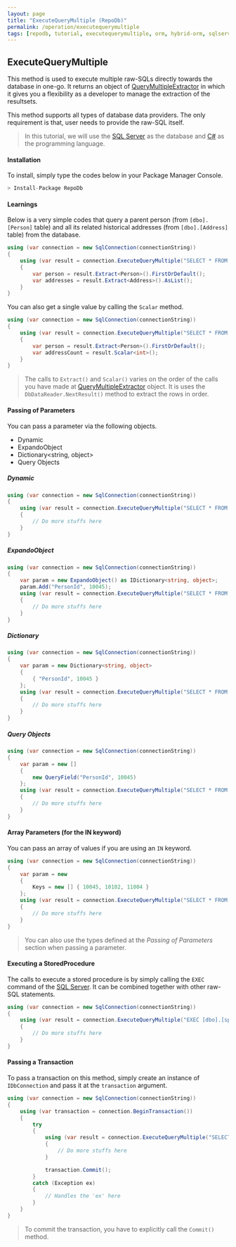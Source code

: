```yaml
---
layout: page
title: "ExecuteQueryMultiple (RepoDb)"
permalink: /operation/executequerymultiple
tags: [repodb, tutorial, executequerymultiple, orm, hybrid-orm, sqlserver, sqlite, mysql, postgresql]
---
```


## ExecuteQueryMultiple

This method is used to execute multiple raw-SQLs directly towards the database in one-go. It returns an object of [QueryMultipleExtractor](/class/querymultipleextractor) in which it gives you a flexibility as a developer to manage the extraction of the resultsets.

This method supports all types of database data providers. The only requirement is that, user needs to provide the raw-SQL itself.

> In this tutorial, we will use the [SQL Server](https://www.nuget.org/packages/RepoDb.SqlServer) as the database and [C#](https://docs.microsoft.com/en-us/dotnet/csharp/) as the programming language.

#### Installation

To install, simply type the codes below in your Package Manager Console.

```csharp
> Install-Package RepoDb
```

#### Learnings

Below is a very simple codes that query a parent person (from `[dbo].[Person]` table) and all its related historical addresses (from `[dbo].[Address]` table) from the database.

```csharp
using (var connection = new SqlConnection(connectionString))
{
	using (var result = connection.ExecuteQueryMultiple("SELECT * FROM [dbo].[Person] WHERE [Id] = 10045; SELECT * FROM [dbo].[Address] WHERE PersonId = 10045;"))
	{
		var person = result.Extract<Person>().FirstOrDefault();
		var addresses = result.Extract<Address>().AsList();
	}
}
```

You can also get a single value by calling the `Scalar` method.

```csharp
using (var connection = new SqlConnection(connectionString))
{
	using (var result = connection.ExecuteQueryMultiple("SELECT * FROM [dbo].[Person] WHERE [Id] = 10045; SELECT COUNT(*) AS AddressCount FROM [dbo].[Address] WHERE PersonId = 10045;"))
	{
		var person = result.Extract<Person>().FirstOrDefault();
		var addressCount = result.Scalar<int>();
	}
}
```

> The calls to `Extract()` and `Scalar()` varies on the order of the calls you have made at [QueryMultipleExtractor](/class/querymultipleextractor) object. It is uses the `DbDataReader.NextResult()` method to extract the rows in order.

#### Passing of Parameters

You can pass a parameter via the following objects.
- Dynamic
- ExpandoObject
- Dictionary<string, object>
- Query Objects

##### Dynamic

```csharp
using (var connection = new SqlConnection(connectionString))
{
	using (var result = connection.ExecuteQueryMultiple("SELECT * FROM [dbo].[Person] WHERE [Id] = @PersonId; SELECT * FROM [dbo].[Address] WHERE PersonId = @PersonId;", new { PersonId = 10045 }))
	{
		// Do more stuffs here
	}
}
```

##### ExpandoObject

```csharp
using (var connection = new SqlConnection(connectionString))
{
	var param = new ExpandoObject() as IDictionary<string, object>;
	param.Add("PersonId", 10045);
	using (var result = connection.ExecuteQueryMultiple("SELECT * FROM [dbo].[Person] WHERE [Id] = @PersonId; SELECT * FROM [dbo].[Address] WHERE PersonId = @PersonId;", param))
	{
		// Do more stuffs here
	}
}
```

##### Dictionary

```csharp
using (var connection = new SqlConnection(connectionString))
{
	var param = new Dictionary<string, object>
	{
		{ "PersonId", 10045 }
	};
	using (var result = connection.ExecuteQueryMultiple("SELECT * FROM [dbo].[Person] WHERE [Id] = @PersonId; SELECT * FROM [dbo].[Address] WHERE PersonId = @PersonId;", param))
	{
		// Do more stuffs here
	}
}
```

##### Query Objects

```csharp
using (var connection = new SqlConnection(connectionString))
{
	var param = new []
	{
		new QueryField("PersonId", 10045)
	};
	using (var result = connection.ExecuteQueryMultiple("SELECT * FROM [dbo].[Person] WHERE [Id] = @PersonId; SELECT * FROM [dbo].[Address] WHERE PersonId = @PersonId;", param))
	{
		// Do more stuffs here
	}
}
```

#### Array Parameters (for the IN keyword)

You can pass an array of values if you are using an `IN` keyword.

```csharp
using (var connection = new SqlConnection(connectionString))
{
	var param = new
	{
		Keys = new [] { 10045, 10102, 11004 }
	};
	using (var result = connection.ExecuteQueryMultiple("SELECT * FROM [dbo].[Person] WHERE [Id] IN (@Keys); SELECT * FROM [dbo].[Address] WHERE PersonId IN (@Keys);", param))
	{
		// Do more stuffs here
	}
}
```

> You can also use the types defined at the *Passing of Parameters* section when passing a parameter.

#### Executing a StoredProcedure

The calls to execute a stored procedure is by simply calling the `EXEC` command of the [SQL Server](https://www.nuget.org/packages/RepoDb.SqlServer). It can be combined together with other raw-SQL statements.

```csharp
using (var connection = new SqlConnection(connectionString))
{
	using (var result = connection.ExecuteQueryMultiple("EXEC [dbo].[sp_GetPerson](@PersonId); SELECT * FROM [dbo].[Address] WHERE PersonId = @PersonId;", new { Id = 10045 }))
	{
		// Do more stuffs here
	}
}
```

#### Passing a Transaction

To pass a transaction on this method, simply create an instance of `IDbConnection` and pass it at the `transaction` argument.

```csharp
using (var connection = new SqlConnection(connectionString))
{
	using (var transaction = connection.BeginTransaction())
	{
		try
		{
			using (var result = connection.ExecuteQueryMultiple("SELECT * FROM [dbo].[Person] WHERE [Id] = @PersonId; SELECT * FROM [dbo].[Address] WHERE PersonId = @PersonId;", new { PersonId = 10045 }, transaction: transaction))
			{
				// Do more stuffs here
			}

			transaction.Commit();
		}
		catch (Exception ex)
		{
			// Handles the 'ex' here
		}
	}
}
```

> To commit the transaction, you have to explicitly call the `Commit()` method.


